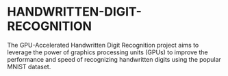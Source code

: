 # HANDWRITTEN-DIGIT-RECOGNITION
The GPU-Accelerated Handwritten Digit Recognition project aims to leverage the power of graphics processing units (GPUs) to improve the performance and speed of recognizing handwritten digits using the popular MNIST dataset.
